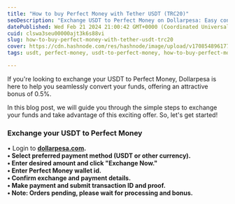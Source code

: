 ```yaml
---
title: "How to buy Perfect Money with Tether USDT (TRC20)"
seoDescription: "Exchange USDT to Perfect Money on Dollarpesa: Easy conversion, 0.5% bonus, secure transactions. Follow simple steps for a seamless experience"
datePublished: Wed Feb 21 2024 21:00:42 GMT+0000 (Coordinated Universal Time)
cuid: clswa3seu00000ajt3k6s88vi
slug: how-to-buy-perfect-money-with-tether-usdt-trc20
cover: https://cdn.hashnode.com/res/hashnode/image/upload/v1708548961776/fb1711e3-137c-41e8-9b85-2dc274af6209.jpeg
tags: usdt, perfect-money, usdt-to-perfect-money, how-to-buy-perfect-money, exchange-tether-usdt

---
```


If you're looking to exchange your USDT to Perfect Money, Dollarpesa is here to help you seamlessly convert your funds, offering an attractive bonus of 0.5%.

In this blog post, we will guide you through the simple steps to exchange your funds and take advantage of this exciting offer. So, let's get started!

### **Exchange your USDT to Perfect Money**

• Login to [**dollarpesa.com**](http://dollarpesa.com)**.  
• Select preferred payment method (USDT or other currency).  
• Enter desired amount and click "Exchange Now."  
• Enter Perfect Money wallet id.  
• Confirm exchange and payment details.  
• Make payment and submit transaction ID and proof.  
• Note: Orders pending, please wait for processing and bonus.**